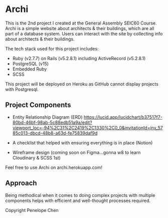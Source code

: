 # Archi

This is the 2nd project I created at the General Assembly SEIC60 Course. Archi is a simple website about architects & their buildings, which are all part of a database system. Users can interact with the site by collecting info about architects & their buildings. 

The tech stack used for this project includes: 
- Ruby (v2.7.7) on Rails (v5.2.8.1) including ActiveRecord (v5.2.8.1)
- PostgreSQL (v15)
- Embedded Ruby
- SCSS

This project will be deployed on Heroku as GitHub cannot display projects with Postgresql.

## Project Components 

- Entity Relationship Diagram (ERD)
https://lucid.app/lucidchart/b37517f7-80bd-46bf-98ab-5c88edb51a9a/edit?viewport_loc=-94%2C31%2C2419%2C1330%2C0_0&invitationId=inv_5785c013-dbcd-48b8-a63d-fe75839daf9d

- A checklist that helped with ensuring everything is in place (Notion)

- Wireframe design (coming soon on Figma...gonna w8 to learn Cloudinary & SCSS 1st)

Feel free to use Archi on archi.herokuapp.com!

## Approach 
Being methodical when it comes to doing complex projects with multiple components helps with efficient and well-thought processes required.


Copyright Penelope Chen
